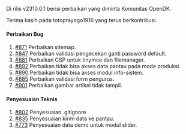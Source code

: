 Di rilis v2310.0.1 berisi perbaikan yang diminta Komunitas OpenDK.

Terima kasih pada totoprayogo1916 yang terus berkontribusi.

#### Perbaikan Bug
1. [#871](https://github.com/OpenSID/OpenDK/issues/871) Perbaikan sitemap.
2. [#847](https://github.com/OpenSID/OpenDK/issues/847) Perbaikan validasi pengecekan ganti password default.
3. [#881](https://github.com/OpenSID/OpenDK/issues/881) Perbaikan CSP untuk tinymce dan filemanager.
4. [#892](https://github.com/OpenSID/OpenDK/issues/892) Perbaikan tidak bisa akses data pantau pada mode produksi.
5. [#890](https://github.com/OpenSID/OpenDK/issues/890) Perbaikan tidak bisa akses modul info-sistem.
6. [#885](https://github.com/OpenSID/OpenDK/issues/885) Perbaikan validasi form pengurus.
7. [#901](https://github.com/OpenSID/OpenDK/issues/901) Perbaikan gambar artikel tidak tampil.


#### Penyesuaian Teknis
1. [#802](https://github.com/OpenSID/OpenDK/issues/802) Penyesuaian .gitignore
2. [#835](https://github.com/OpenSID/OpenDK/issues/835) Penyesuaian kirim data ke pantau.
3. [#773](https://github.com/OpenSID/OpenDK/issues/773) Penyesuaian data demo untuk modul slider.